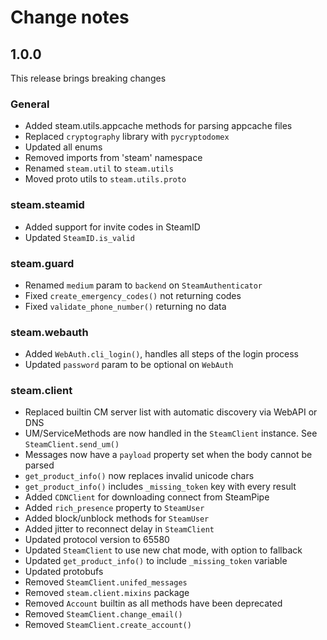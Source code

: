 # Change notes

## 1.0.0

This release brings breaking changes

### General

- Added steam.utils.appcache methods for parsing appcache files
- Replaced `cryptography` library with `pycryptodomex`
- Updated all enums
- Removed imports from 'steam' namespace
- Renamed `steam.util` to `steam.utils`
- Moved proto utils to `steam.utils.proto`

### steam.steamid

- Added support for invite codes in SteamID
- Updated `SteamID.is_valid`

### steam.guard

- Renamed `medium` param to `backend` on `SteamAuthenticator`
- Fixed `create_emergency_codes()` not returning codes
- Fixed `validate_phone_number()` returning no data

### steam.webauth

- Added `WebAuth.cli_login()`, handles all steps of the login process
- Updated `password` param to be optional on `WebAuth`

### steam.client

- Replaced builtin CM server list with automatic discovery via WebAPI or DNS
- UM/ServiceMethods are now handled in the `SteamClient` instance. See `SteamClient.send_um()`
- Messages now have a `payload` property set when the body cannot be parsed
- `get_product_info()` now replaces invalid unicode chars
- `get_product_info()` includes `_missing_token` key with every result
- Added `CDNClient` for downloading connect from SteamPipe
- Added `rich_presence` property to `SteamUser`
- Added block/unblock methods for `SteamUser`
- Added jitter to reconnect delay in `SteamClient`
- Updated protocol version to 65580
- Updated `SteamClient` to use new chat mode, with option to fallback
- Updated `get_product_info()` to include `_missing_token` variable
- Updated protobufs
- Removed `SteamClient.unifed_messages`
- Removed `steam.client.mixins` package
- Removed `Account` builtin as all methods have been deprecated
- Removed `SteamClient.change_email()`
- Removed `SteamClient.create_account()`
